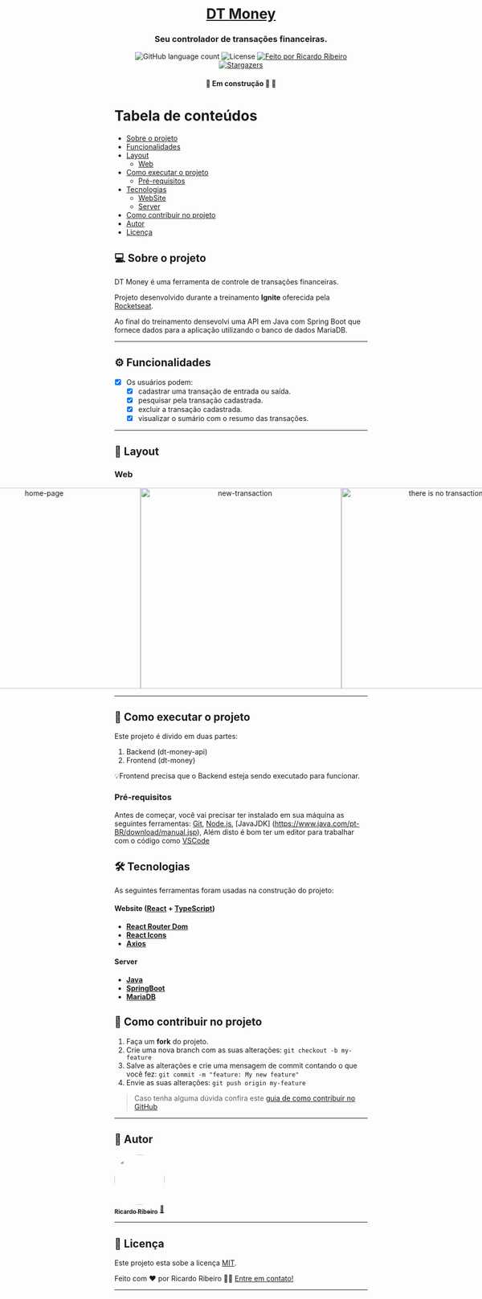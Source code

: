 <h1 align="center">
     <a href="#" alt="site do DT-Money"> DT Money </a>
</h1>

<h3 align="center">
    Seu controlador de transações financeiras.
</h3>

<p align="center">
  <img alt="GitHub language count" src="https://img.shields.io/badge/languages-2-success">
   
  <img alt="License" src="https://img.shields.io/badge/licence-MIT-success">

  <a href="https://www.linkedin.com/in/ricardoribeiroj7/">
    <img alt="Feito por Ricardo Ribeiro" src="https://img.shields.io/badge/feito%20por-Ricardo-blue">
  </a>
  
  <a href="https://www.linkedin.com/in/ricardoribeiroj7/">
    <img alt="Stargazers" src="https://img.shields.io/badge/Linkedin-Ricardo-blue">
  </a> 
</p>

<h4 align="center">
	🚧   Em construção 🚀 🚧
</h4>

Tabela de conteúdos
=================
<!--ts-->
   * [Sobre o projeto](#-sobre-o-projeto)
   * [Funcionalidades](#-funcionalidades)
   * [Layout](#-layout)
     * [Web](#web)
   * [Como executar o projeto](#-como-executar-o-projeto)
     * [Pré-requisitos](#pré-requisitos)
   * [Tecnologias](#-tecnologias)
     * [WebSite](#user-content-website--react----typescript)
     * [Server](#user-content-server--nodejs----typescript)
   * [Como contribuir no projeto](#-como-contribuir-no-projeto)
   * [Autor](#-autor)
   * [Licença](#user-content--licença)
<!--te-->


## 💻 Sobre o projeto

DT Money é uma ferramenta de controle de transações financeiras.


Projeto desenvolvido durante a treinamento **Ignite** oferecida pela [Rocketseat](https://blog.rocketseat.com.br).

Ao final do treinamento densevolvi uma API em Java com Spring Boot que fornece dados para a aplicação utilizando o banco de dados MariaDB.

---

## ⚙️ Funcionalidades

- [x] Os usuários podem:
  - [x] cadastrar uma transação de entrada ou saída.
  - [x] pesquisar pela transação cadastrada.
  - [x] excluir a transação cadastrada.
  - [x] visualizar o sumário com o resumo das transações.

---

## 🎨 Layout


### Web

<p align="center" style="display: flex; align-items: flex-start; justify-content: center;">
  <img alt="home-page" title="home-page" src="https://lh3.googleusercontent.com/ZvQEEAoazwwI96o-PGqOIxnl2J4G-soSBKLRuxWBDZ8es8gI6F6hibzem9tvj4ZInLby1xPFCFI22ABXbahGmtiQnnua_xTeBwCHDLbT5fCS4_cErvJshgChIzueDFChNjr8_57MxmIuCPACjJzTVySloTrGniqk-r2xmX1nxXlWSGW96-GOg4HD6LMxuESd1DedyGPyxHPB-UzKcAGoFj15YP5TGchSQObRUpofqPHMayPVA0DGKwi7oc5S3ged6u5FhY12ty57xpvdO1JuqWphdgW7Xa2rGgWOvo4UDSW3uscWXh7HEv26YsViSNWV-JuTL3WstdzRXhuk-ollZsfiZEgwpWxzF4Vlnx1lGglz3V7AQAolT-8QrXl9XgT2UPh-HjtrLdfowD76yrhvZisdyLakkRrH-h2IcrNQ9Ptz9QtloZtHMarQBuHuvWm1YLFmOSqRmLy2lbpfli1eV2old5PcibuVi2IIW2WJjFPOrJpAgeSg91xHfQTxTCAFtOfDLlf-D-FmAfjRK8uOIDoy7ygW6D04ILQngHuBU273atJ1Te34x-COAJaSkFN4dlZCD2OjIk31MvncwpOjGifU6pFSJPA3L-3ty9qXBhd4VWbpmuSmpTo45EP_x7neQqs9R8JC8_qBtchC5lvIxrz3dcYXkSTtbJ7vRJPDldOFamTDWaVxECYDpICD4RKM8Pjdd5jr_pWl5S-YvCVeQbxl3XYrmzpqvysmLnZsewCJZgU4iKKqdqVeCFfnGL3c1GjYtP79r5GJh0sSoikSd68WU2XHauTnZVjmMUuzQDPQneBhS_Ln8Ro4XLRX8gDdZO7g2oLHF50D88KoqU-1NhBOA8NIsIsGXPujwjeALWem2hdcYkWQd1QBaJrTGxNdRefdah5zQXMgUONgDSuCIlRWYeOIYlcAn-taUNvQ-31-=w1098-h617-no?authuser=0" width="400px">
  <img alt="new-transaction" title="new-transaction" src="https://lh3.googleusercontent.com/ZGmS3FXBsPiuuYOvmtIXst3mI0hCF0nVISRpDz7X4kCoc50-r-SeR7rpc7QS96AKzyQMN2YPAbgoP-jgFLxUuLcGPJGXyMG3U8nD9TrSRKhaE17VXR3fOq90gFQaf5FT68C3X6JMcAJbv-Z4ZYqwsXXSQTHQzpDh6WymhXFASIKBEcsWVRJcMCg4D4NNgsCbeTJnmabbLIXxzrPr_YofQ3vNp_082OLmIHcQRVv7585OWTt6UXhcsXX9YsbbUpXvDMEyLlTsjvEkc1Ky6a9YlpX-r4rkoFeMbndUTJ-DwnpeUt-S_9jnsn3coxItL3fjdYqRaEbzlI4Ws7tIhy0vOx2E7LLdtXX_H78Wa7hYzS3wgbbSNXktvxRhlfC4PmTqM0UYPzRdifxzgX2JcaJfxnb2kRxg53saRw5Pg9WbFYQd9oPa2ogYCTBWJfAfVvOTFM5w2T5w1gorsdcHLHkRBRpIKia6Yw8R09wDHtya88zkaUSxVQt0asnzp8tIM9Oj5J55DQjLGgJLKRv8Mc92de7VWKXcUvrEJAEcBklJ1raofH6Vni8fg8iP_-B7P0W4hkRQK8iS1Gg4huKLF3V5O_qYi7DWxyGis6sP6coD-cphnL8QF17pXEiHARDlo11d8ghK2I-KwZ1jyvFcj2tAl_q0AIzM254eN0e4dPcqzsf35wX9bo-RC4667MEcpAVIWLKe6wVhyzGrsLf4el-zyuDZM9AwUE5UR2mA_nnjsx-pgncCC0Sp0NiqEHu1yRmQbx-stWI8qaWSDSHwWKfGM1f9Z9VFrrCqad4N1rppjLxpYlJl1QJnItEtYw521hOJaYCOqM8BReJEFfDASOT5rWk7x5CGFg4P3WATX8jlY7koQuvZ_1qkboi1MPxkEh6C9iViX3o4bsT7hhSEIYjHO6ksJdruMk5M16ifNAKDSynI=w1098-h617-no?authuser=0" width="400px">
  <img alt="there is no transaction" title="there is no transaction" src="https://lh3.googleusercontent.com/ZS2YkHuMHKPDU2EJ3d1hN1zM8ZukqIKA1_YqY0Du6TMY4JaC8-OEgTr27FYWiob8-2ly9C_UVRqCAeHFZsCaw-GBXU5WoShdFMG-yRtZ9bc-nhY1D2CC_e-Dr-EP6MWyoMV8eOdaXwcdX1w4RS-ZFyNsu9i71VXMV5dVm6paw7mK2nDWH-GteMTMtejoHnEjy_qZMrdaZxTHeVy5RingnjE0sGprguPaNOWfp6_Qaw8lfs8EnNdcMaGdBadPmIi07sYvExNwQBHdfMWX0r92QRqnbOKcO420oMhQA5l4m2gQvsksdJmE85DjfDvpx6xHnqHaXHl0fubYy0O8pW7jSxf2NRlgH7nFimzWC3td9faCqM4hGfbWynOaOwtO8hzChTzVNyJ6l4dGTzTQSxdfdPQZf-r-zpnWCGb_OwBaUIZTEHQOKho-8YSS3urlxAQ-v8RQva7TWM9b519pLSz0k5JV8oxLCd3IyFaVOmyzSVCqAX3Ch1ypaFBexw8yKfPOiTGU8wgn8BJkwvGMv9UWb8VEfj8eLpu4A8hXl35BnBND26YwKfCbPeQTRgOIhf8AYxXK-PPPJpYrryrmC7qCCD3H5vvdEGg72QJnXCQ_VoP42u8J8Tg-_8nsk212L30BJ38NH4vAbWmYfNByuQrJmprTLqEzKXZmjr-1y_uzswfkAGCoxNwH2iYfocsKSeO34F0MPwB4eQK91dT8Few5Vhm3wi-YJ6T1Dapb6ddZNF_ZZXi_GaMyVLrItguLXFxYSqmhmPc7UKFNvGcThN5ZyQvNopyGi7z_djMkdsTW5g7KA9dBd5h9BcIw4qlohJO4bJ4_AubNRrs1czMIwQ6uSiSCwGyM7xqaF4bBWxvwNYlPCyQeVHqOchiHAA5Wzzz8UEznQhSLUVQ650Q4dK4IUUnginnhGSrwT_CpYaUVtuBN=w1098-h617-no?authuser=0" width="400px">
</p>

---

## 🚀 Como executar o projeto

Este projeto é divido em duas partes:
1. Backend (dt-money-api) 
2. Frontend (dt-money)

💡Frontend precisa que o Backend esteja sendo executado para funcionar.

### Pré-requisitos

Antes de começar, você vai precisar ter instalado em sua máquina as seguintes ferramentas:
[Git](https://git-scm.com), [Node.js](https://nodejs.org/en/), [JavaJDK] (https://www.java.com/pt-BR/download/manual.jsp), 
Além disto é bom ter um editor para trabalhar com o código como [VSCode](https://code.visualstudio.com/)


## 🛠 Tecnologias

As seguintes ferramentas foram usadas na construção do projeto:

#### **Website**  ([React](https://reactjs.org/)  +  [TypeScript](https://www.typescriptlang.org/))

-   **[React Router Dom](https://github.com/ReactTraining/react-router/tree/master/packages/react-router-dom)**
-   **[React Icons](https://react-icons.github.io/react-icons/)**
-   **[Axios](https://github.com/axios/axios)**


#### **Server**   

-   **[Java](https://expressjs.com/)**
-   **[SpringBoot](https://expressjs.com/en/resources/middleware/cors.html)**
-   **[MariaDB](http://knexjs.org/)**


## 💪 Como contribuir no projeto

1. Faça um **fork** do projeto.
2. Crie uma nova branch com as suas alterações: `git checkout -b my-feature`
3. Salve as alterações e crie uma mensagem de commit contando o que você fez: `git commit -m "feature: My new feature"`
4. Envie as suas alterações: `git push origin my-feature`
> Caso tenha alguma dúvida confira este [guia de como contribuir no GitHub](./CONTRIBUTING.md)

---

## 🦸 Autor

<a href="https://www.linkedin.com/in/ricardoribeiroj7/">
 <img style="border-radius: 50%;" src="https://github.com/RicardoRibeiroJunior.png" width="100px;" alt=""/>
 <br />
 <sub><b>Ricardo Ribeiro</b></sub></a> <a href="https://www.linkedin.com/in/ricardoribeiroj7/" title="Linkedin">🚀</a>
 <br />

---

## 📝 Licença

Este projeto esta sobe a licença [MIT](./LICENSE).

Feito com ❤️ por Ricardo Ribeiro 👋🏽 [Entre em contato!](https://www.linkedin.com/in/ricardoribeiroj7/)

---

